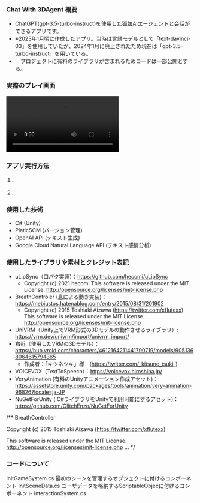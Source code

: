 ### Chat With 3DAgent 概要
- ChatGPT(gpt-3.5-turbo-instruct)を使用した狐娘AIエージェントと会話ができるアプリです。
- ※2023年1月頃に作成したアプリ。当時は言語モデルとして「text-davinci-03」を使用していたが、2024年1月に廃止されたため現在は「gpt-3.5-turbo-instruct」を用いている。
- 　プロジェクトに有料のライブラリが含まれるためコードは一部公開とする。

### 実際のプレイ画面
<video src="https://github.com/hyokonbanwa/ChatWith3DAgent/blob/main/VRMChatAgent%202023-01-22%2022-07-05.mp4"></video>

### アプリ実行方法
１．

２．
  



### 使用した技術
- C# (Unity)
- PlaticSCM (バージョン管理)
- OpenAI API (テキスト生成)
- Google Cloud Natural Language API (テキスト感情分析)

### 使用したライブラリや素材とクレジット表記
- uLipSync（口パク実装）：https://github.com/hecomi/uLipSync
    - Copyright (c) 2021 hecomi
      This software is released under the MIT License.
      http://opensource.org/licenses/mit-license.php 
- BreathControler (息による動き実装)：https://mebiustos.hatenablog.com/entry/2015/08/31/201902
    - Copyright (c) 2015 Toshiaki Aizawa (https://twitter.com/xflutexx)
      This software is released under the MIT License.
      http://opensource.org/licenses/mit-license.php 
- UniVRM（Unity上でVRM形式の3Dモデルの動作させるライブラリ）: https://vrm.dev/univrm/import/univrm_import/
- 右近（使用したVRMの3Dモデル）：https://hub.vroid.com/characters/4612164211441790719/models/9051368064615794365
    - 作成者：「キツネツキ」様　(https://twitter.com/_kitsune_tsuki_)
- VOICEVOX（TextToSpeech）：https://voicevox.hiroshiba.jp/
- VeryAnimation (有料のUnityアニメーション作成アセット)：https://assetstore.unity.com/packages/tools/animation/very-animation-96826?locale=ja-JP
- NuGetForUnity ( C#ライブラリをUnityで利用可能にするアセット)：https://github.com/GlitchEnzo/NuGetForUnity

/**
BreathController

Copyright (c) 2015 Toshiaki Aizawa (https://twitter.com/xflutexx)

This software is released under the MIT License.
 http://opensource.org/licenses/mit-license.php …
*/

### コードについて
InitGameSystem.cs
最初のシーンを管理するオブジェクトに付けるコンポーネント
InitSceneData.cs
ユーザデータを格納するScriptableObjecに付けるコンポーネント
InteractionSystem.cs

